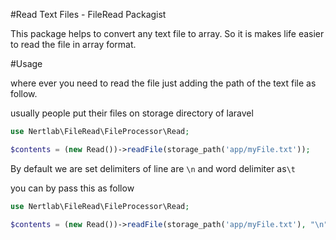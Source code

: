 #Read Text Files - FileRead Packagist

This package helps to convert any text file to array. So it is makes life easier to read
the file in array format.

#Usage

where ever you need to read the file just adding the path of the text file  as follow. 

usually people put their files on storage directory of laravel
```php
use Nertlab\FileRead\FileProcessor\Read;

$contents = (new Read())->readFile(storage_path('app/myFile.txt'));
```

By default we are set delimiters of line are `\n` and word delimiter as`\t`

you can by pass this as follow
```php
use Nertlab\FileRead\FileProcessor\Read;

$contents = (new Read())->readFile(storage_path('app/myFile.txt'), "\n", "\t");
```

